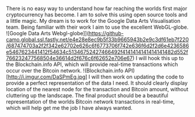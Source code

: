 There is no easy way to understand how far reaching the worlds first major cryptocurrency has become.  I am to solve this using open source tools and a little magic.
My dream is to work for the Google Data Arts Visualisation team.  Being familiar with their work I aim to use the excellent WebGL-globe.
![Google Data Arts Webgl-globe]](https://github-camo.global.ssl.fastly.net/e4e28e8ec9b5f33b9665943b2e9c3df61eb7f220/687474703a2f2f342e62702e626c6f6773706f742e636f6d2f2d6e4236586e5467623441412f54634c51346752427466492f4141414141414141482d552f766232477568504e36614d2f676c6f62652e706e67)
I will hook this up to the Blockchain.info API, which will provide real-time transactions which occur over the Bitcoin network. 
!(Blockchain.info API)[http://i.imgur.com/DaSPmEg.jpg]
I will then work on updating the code to provide a perfect representation of the data I need.  It should clearly display location of the nearest node for the transaction and Bitcoin amount, without cluttering up the landscape.
The final product should be a beautiful representation of the worlds Bitcoin network transactions in real-time, which will help get me the job I have always wanted.
